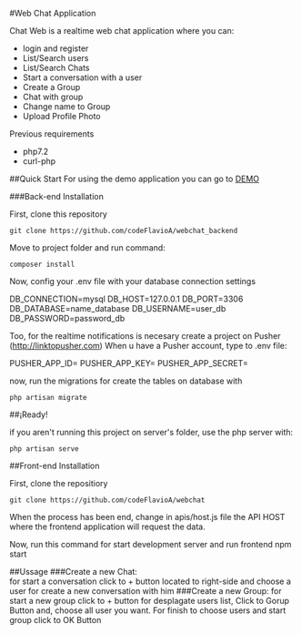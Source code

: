 #Web Chat Application 

Chat Web is a realtime web chat application where you can: 
* login and register
* List/Search users
* List/Search Chats
* Start a conversation with a user
* Create a Group 
* Chat with group
* Change name to Group 
* Upload Profile Photo 

Previous requirements
* php7.2
* curl-php

##Quick Start 
For using the demo application you can go to [DEMO](http://flavioaandres.com/webchat)

###Back-end Installation 

First, clone this repository 

```
git clone https://github.com/codeFlavioA/webchat_backend
```


Move to project folder and run command: 
```
composer install 
```

Now, config your .env file with your database connection settings 

DB_CONNECTION=mysql
DB_HOST=127.0.0.1
DB_PORT=3306
DB_DATABASE=name_database
DB_USERNAME=user_db
DB_PASSWORD=password_db

Too, for the realtime notifications is necesary create a project on Pusher (http://linktopusher.com)
When u have  a Pusher account, type to .env file: 

PUSHER_APP_ID=
PUSHER_APP_KEY=
PUSHER_APP_SECRET=

now, run the migrations for create the tables on database with
```
php artisan migrate
```

##¡Ready!

if you aren't running this project on server's folder, use the php server with: 
```
php artisan serve
```

##Front-end Installation

First, clone the repositiory
```
git clone https://github.com/codeFlavioA/webchat
```

When the process has been end, change in apis/host.js  file the API HOST where the frontend application will request the data.

Now, run this command for start development server and run frontend 
    npm start

##Ussage
###Create a new Chat:  
for start a conversation click to + button located to right-side and choose a user for create a new conversation with him 
###Create a new Group: 
for start a new group click to + button for desplagate users list, Click to  Gorup Button and, choose all user you want. 
For finish to choose users and start group click to OK Button 
 
